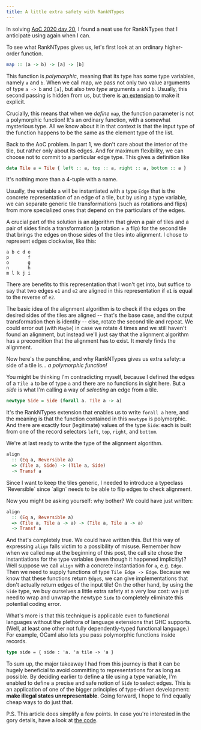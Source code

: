 ```yaml
---
title: A little extra safety with RankNTypes
---
```


In solving [AoC 2020 day 20](https://adventofcode.com/2020/day/20), I found a
neat use for RankNTypes that I anticipate using again when I can.

To see what RankNTypes gives us, let's first look at an ordinary higher-order
function.

```haskell
map :: (a -> b) -> [a] -> [b]
```

This function is _polymorphic_, meaning that its type has some
type variables, namely `a` and `b`. When we call map, we pass not
only two value arguments of type `a -> b` and `[a]`, but also two _type_
arguments `a` and `b`. Usually, this second passing is hidden from us, but there
is [an extension][type-applications] to make it explicit.

Crucially, this means that when we _define_ `map`, the function parameter is not
a polymorphic function! It's an ordinary function, with a somewhat mysterious
type. All we know about it in that context is that the input type of the
function happens to be the same as the element type of the list.

Back to the AoC problem. In part 1, we don't care about the interior of the
tile, but rather only about its edges. And for maximum flexibility, we can
choose not to commit to a particular edge type. This gives a definition like

```haskell
data Tile a = Tile { left :: a, top :: a, right :: a, bottom :: a }
```

It's nothing more than a 4-tuple with a name.

Usually, the variable `a` will be instantiated with a type `Edge` that is the
concrete representation of an edge of a tile, but by using a type variable, we
can separate generic tile transformations (such as rotations and flips) from
more specialized ones that depend on the particulars of the edges.

A crucial part of the solution is an algorithm that given a pair of tiles and a
pair of sides finds a transformation (a rotation + a flip) for the second tile
that brings the edges on those sides of the tiles into alignment.
I chose to represent edges clockwise, like this:

```
a b c d e
p       f
o       g
n       h
m l k j i
```

There are benefits to this representation that I won't get into, but suffice to
say that two edges `e1` and `e2` are aligned in this representation if `e1` is
equal to the reverse of `e2`.

The basic idea of the alignment algorithm is to check if the edges on the
desired sides of the tiles are aligned -- that's the base case, and the output
transformation then is identity -- else, rotate the second tile and repeat.
We could error out (with `Maybe`) in case we rotate 4 times and we still
haven't found an alignment, but instead we'll just say that the alignment
algorithm has a precondition that the alignment has to exist. It merely finds
the alignment.

Now here's the punchline, and why RankNTypes gives us extra safety: a side of a
tile is... _a polymorphic function!_

You might be thinking I'm contradicting myself, because I defined the edges of a
`Tile a` to be of type `a` and there are no functions in sight here. But a
_side_ is what I'm calling a way of _selecting_ an edge from a tile.

```haskell
newtype Side = Side (forall a. Tile a -> a)
```

It's the RankNTypes extension that enables us to write `forall a` here, and the
meaning is that the function contained in this `newtype` is polymorphic.
And there are exactly four (legitimate) values of the type `Side`: each is
built from one of the record selectors `left`, `top`, `right`, and `bottom`.

We're at last ready to write the type of the alignment algorithm.

```haskell
align
  :: (Eq a, Reversible a)
  => (Tile a, Side) -> (Tile a, Side)
  -> Transf a
```

<aside>
Since I want to keep the tiles generic, I needed to introduce a typeclass
`Reversible` since `align` needs to be able to flip edges to check alignment.
</aside>

Now you might be asking yourself: why bother? We could have just written:

```haskell
align
  :: (Eq a, Reversible a)
  => (Tile a, Tile a -> a) -> (Tile a, Tile a -> a)
  -> Transf a
```

And that's completely true. We could have written this. But this way of
expressing `align` falls victim to a possibility of misuse.
Remember how when we called `map` at the beginning of this post, the call site
chose the instantiations for the type variables (even though it happened
implicitly)?
Well suppose we call `align` with a concrete instantiation for `a`, e.g. `Edge`.
Then we need to supply functions of type `Tile Edge -> Edge`. Because we know
that these functions return `Edge`s, we can give implementations that don't
actually return edges of the input tile!
On the other hand, by using the `Side` type, we buy ourselves a little extra
safety at a very low cost: we just need to wrap and unwrap the newtype `Side` to
completely eliminate this potential coding error.

What's more is that this technique is applicable even to functional languages
without the plethora of language extensions that GHC supports.
(Well, at least one other not fully dependently-typed functional language.)
For example, OCaml also lets you pass polymorphic functions inside records.

```ocaml
type side = { side : 'a. 'a tile -> 'a }
```

To sum up, the major takeaway I had from this journey is that it can be hugely
beneficial to avoid committing to representations for as long as possible. By
deciding earlier to define a tile using a type variable, I'm enabled to
define a precise and safe notion of `Side` to select edges.
This is an application of one of the bigger principles of type-driven
development: **make illegal states unrepresentable**.
Going forward, I hope to find equally cheap ways to do just that.

P.S. This article does simplify a few points. In case you're interested in the
gory details, have a look at [the code](https://github.com/tsani/aoc/blob/master/2020/src/Day20.hs).

[type-applications]: https://downloads.haskell.org/~ghc/latest/docs/html/users_guide/glasgow_exts.html#extension-TypeApplications
